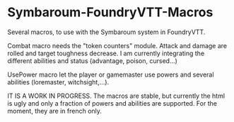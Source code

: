 # Symbaroum-FoundryVTT-Macros

Several macros, to use with the Symbaroum system in FoundryVTT.

Combat macro needs the "token counters" module.
Attack and damage are rolled and target toughness decrease. I am currently integrating the different abilities and status (advantage, poison, cursed...)

UsePower macro let the player or gamemaster use powers and several abilities (loremaster, witchsight,...). 

IT IS A WORK IN PROGRESS. The macros are stable, but currently the html is ugly and only a fraction of powers and abilities are supported.
For the moment, they are in french only.
